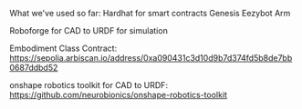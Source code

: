 What we've used so far:
Hardhat for smart contracts
Genesis
Eezybot Arm

Roboforge for CAD to URDF for simulation


Embodiment Class Contract: https://sepolia.arbiscan.io/address/0xa090431c3d10d9b7d374fd5b8de7bb0687ddbd52


onshape robotics toolkit for CAD to URDF: https://github.com/neurobionics/onshape-robotics-toolkit